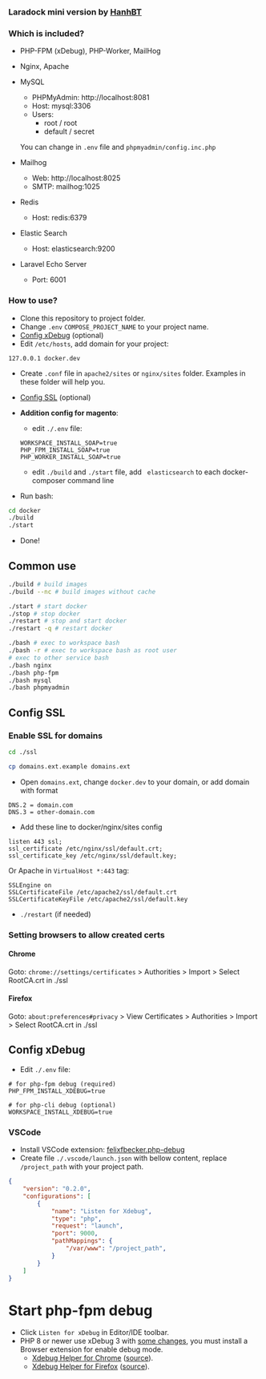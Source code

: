 ### Laradock mini version by [HanhBT](https://github.com/buihanh2304/docker)

### Which is included?

- PHP-FPM (xDebug), PHP-Worker, MailHog

- Nginx, Apache

- MySQL
    - PHPMyAdmin: http://localhost:8081
    - Host: mysql:3306
    - Users:
        - root / root
        - default / secret

    You can change in `.env` file and `phpmyadmin/config.inc.php`

- Mailhog
    - Web: http://localhost:8025
    - SMTP: mailhog:1025

- Redis
    - Host: redis:6379

- Elastic Search
    - Host: elasticsearch:9200

- Laravel Echo Server
    - Port: 6001

### How to use?
- Clone this repository to project folder.
- Change `.env` `COMPOSE_PROJECT_NAME` to your project name.
- [Config xDebug](#config-xdebug) (optional)
- Edit `/etc/hosts`, add domain for your project:
```
127.0.0.1 docker.dev
```
- Create `.conf` file in `apache2/sites` or `nginx/sites` folder. Examples in these folder will help you.
- [Config SSL](#config-ssl) (optional)

- **Addition config for magento**:
    - edit `./.env` file:
    ```
    WORKSPACE_INSTALL_SOAP=true
    PHP_FPM_INSTALL_SOAP=true
    PHP_WORKER_INSTALL_SOAP=true
    ```
    - edit `./build` and `./start` file, add ` elasticsearch` to each docker-composer command line
- Run bash:
```bash
cd docker
./build
./start
```
- Done!

## Common use
```bash
./build # build images
./build --nc # build images without cache

./start # start docker
./stop # stop docker
./restart # stop and start docker
./restart -q # restart docker

./bash # exec to workspace bash
./bash -r # exec to workspace bash as root user
# exec to other service bash
./bash nginx
./bash php-fpm
./bash mysql
./bash phpmyadmin
```

## Config SSL

### Enable SSL for domains
```bash
cd ./ssl

cp domains.ext.example domains.ext
```
- Open `domains.ext`, change `docker.dev` to your domain, or add domain with format
```
DNS.2 = domain.com
DNS.3 = other-domain.com
```

- Add these line to docker/nginx/sites config
```
listen 443 ssl;
ssl_certificate /etc/nginx/ssl/default.crt;
ssl_certificate_key /etc/nginx/ssl/default.key;
```
Or Apache in `VirtualHost *:443` tag:
```
SSLEngine on
SSLCertificateFile /etc/apache2/ssl/default.crt
SSLCertificateKeyFile /etc/apache2/ssl/default.key
```
- `./restart` (if needed)

### Setting browsers to allow created certs
#### Chrome
Goto: `chrome://settings/certificates` > Authorities > Import > Select RootCA.crt in ./ssl
#### Firefox
Goto: `about:preferences#privacy` > View Certificates > Authorities > Import > Select RootCA.crt in ./ssl

## Config xDebug
- Edit `./.env` file:
```
# for php-fpm debug (required)
PHP_FPM_INSTALL_XDEBUG=true

# for php-cli debug (optional)
WORKSPACE_INSTALL_XDEBUG=true
```
### VSCode
- Install VSCode extension: [felixfbecker.php-debug](https://marketplace.visualstudio.com/items?itemName=xdebug.php-debug)
- Create file `./.vscode/launch.json` with bellow content, replace `/project_path` with your project path.
```json
{
    "version": "0.2.0",
    "configurations": [
        {
            "name": "Listen for Xdebug",
            "type": "php",
            "request": "launch",
            "port": 9000,
            "pathMappings": {
                "/var/www": "/project_path",
            }
        }
    ]
}
```
# Start php-fpm debug
- Click `Listen for xDebug` in Editor/IDE toolbar.
- PHP 8 or newer use xDebug 3 with [some changes](https://xdebug.org/docs/step_debug#activate_debugger), you must install a Browser extension for enable debug mode.
    - [Xdebug Helper for Chrome](https://chrome.google.com/extensions/detail/eadndfjplgieldjbigjakmdgkmoaaaoc) ([source](https://github.com/mac-cain13/xdebug-helper-for-chrome)).
    - [Xdebug Helper for Firefox](https://addons.mozilla.org/en-GB/firefox/addon/xdebug-helper-for-firefox/) ([source](https://github.com/BrianGilbert/xdebug-helper-for-firefox)).
